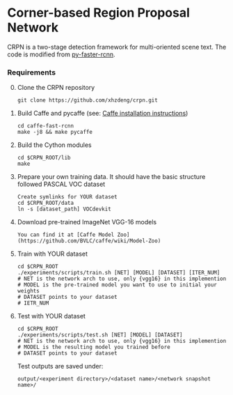 # Corner-based Region Proposal Network

CRPN is a two-stage detection framework for multi-oriented scene text. The code is modified from [py-faster-rcnn](https://github.com/rbgirshick/py-faster-rcnn). 


### Requirements

0. Clone the CRPN repository
    ```
    git clone https://github.com/xhzdeng/crpn.git
    ```

1. Build Caffe and pycaffe (see: [Caffe installation instructions](http://caffe.berkeleyvision.org/installation.html))
    ```
    cd caffe-fast-rcnn
    make -j8 && make pycaffe
    ```

2. Build the Cython modules
    ```
    cd $CRPN_ROOT/lib
    make
    ```

3. Prepare your own training data. It should have the basic structure followed PASCAL VOC dataset
    ```
    Create symlinks for YOUR dataset
    cd $CRPN_ROOT/data
    ln -s [dataset_path] VOCdevkit
    ```

4. Download pre-trained ImageNet VGG-16 models
    ```
    You can find it at [Caffe Model Zoo](https://github.com/BVLC/caffe/wiki/Model-Zoo)
    ```
5. Train with YOUR dataset
    ```
    cd $CRPN_ROOT
    ./experiments/scripts/train.sh [NET] [MODEL] [DATASET] [ITER_NUM]
    # NET is the network arch to use, only {vgg16} in this implemention
    # MODEL is the pre-trained model you want to use to initial your weights
    # DATASET points to your dataset
    # IETR_NUM 
    ```

6. Test with YOUR dataset
    ```
    cd $CRPN_ROOT
    ./experiments/scripts/test.sh [NET] [MODEL] [DATASET]
    # NET is the network arch to use, only {vgg16} in this implemention
    # MODEL is the resulting model you trained before
    # DATASET points to your dataset
    ```
    Test outputs are saved under:
    ```
    output/<experiment directory>/<dataset name>/<network snapshot name>/
    ```

